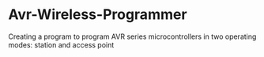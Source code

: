 # Avr-Wireless-Programmer
Creating a program to program AVR series microcontrollers in two operating modes: station and access point
